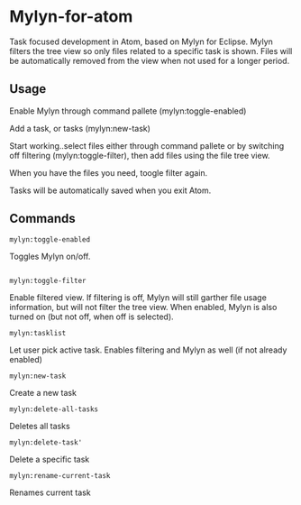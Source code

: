 # Mylyn-for-atom

Task focused development in Atom, based on Mylyn for Eclipse. Mylyn filters the tree view so only files related to a specific task is shown. Files will be automatically removed from the view when not used for a longer period.

## Usage
Enable Mylyn through command pallete  (mylyn:toggle-enabled)

Add a task, or tasks  (mylyn:new-task)

Start working..select files either through command pallete or by switching off filtering  (mylyn:toggle-filter), then add files using the file tree view.


When you have the files you need, toogle filter again.

Tasks will be automatically saved when you exit Atom.






## Commands

```
mylyn:toggle-enabled
```
Toggles Mylyn on/off.
```

mylyn:toggle-filter
```
Enable filtered view. If filtering is off, Mylyn will still garther file usage information, but will not filter the tree view. When enabled, Mylyn is also turned on (but not off, when off is selected).


```
mylyn:tasklist
```
Let user pick active task. Enables filtering and Mylyn as well (if not already enabled)
```
mylyn:new-task
```
Create a new task
```
mylyn:delete-all-tasks
```
Deletes all tasks
```
mylyn:delete-task'
```
Delete a specific task
```
mylyn:rename-current-task
```
Renames current task
